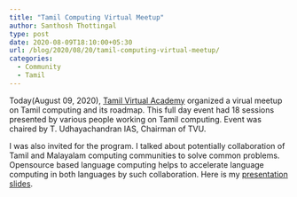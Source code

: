 ```yaml
---
title: "Tamil Computing Virtual Meetup"
author: Santhosh Thottingal
type: post
date: 2020-08-09T18:10:00+05:30
url: /blog/2020/08/20/tamil-computing-virtual-meetup/
categories:
  - Community
  - Tamil
---
```


Today(August 09, 2020), [Tamil Virtual Academy][1] organized a virual meetup on Tamil computing and its roadmap. This full day event had 18 sessions presented by various people working on Tamil computing. Event was chaired by T. Udhayachandran IAS, Chairman of TVU.

I was also invited for the program. I talked about potentially collaboration of Tamil and Malayalam computing communities to solve common problems. Opensource based language computing helps to accelerate language computing in both languages by such collaboration. Here is my [presentation slides][2].

[1]: https://en.wikipedia.org/wiki/Tamil_Virtual_Academy
[2]: https://docs.google.com/presentation/d/1v5WWoqPTu5TyOShzyowN5Y1cjuQsj2Lxvc0PBsOzK-Y/edit#slide=id.p